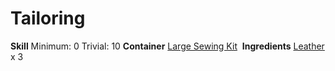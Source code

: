<!-- TITLE: Dirty Leather Bracer -->
<!-- SUBTITLE: Made of dirty leather -->

# Tailoring
**Skill**
Minimum: 0
Trivial: 10
​
**Container**
[Large Sewing Kit](large-sewing-kit)
​
**Ingredients**
[Leather](leather) x 3